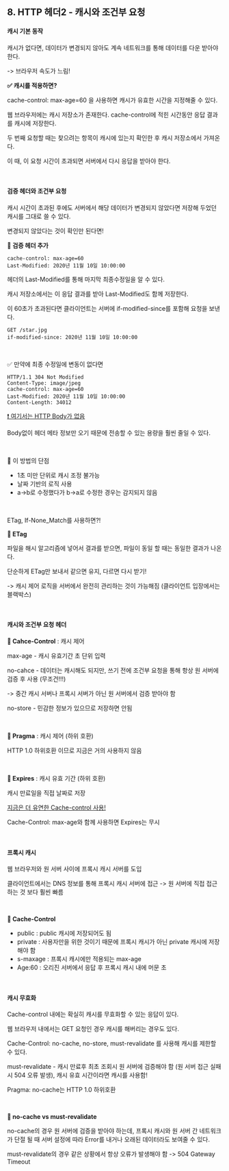 ## 8. HTTP 헤더2 - 캐시와 조건부 요청

#### 캐시 기본 동작

캐시가 없다면, 데이터가 변경되지 않아도 계속 네트워크를 통해 데이터를 다운 받아야 한다.

-> 브라우저 속도가 느림!

**✅ 캐시를 적용하면?**

cache-control: max-age=60 을 사용하면 캐시가 유효한 시간을 지정해줄 수 있다.

웹 브라우저에는 캐시 저장소가 존재한다. cache-control에 적힌 시간동안 응답 결과를 캐시에 저장한다.

두 번째 요청할 때는 찾으려는 항목이 캐시에 있는지 확인한 후 캐시 저장소에서 가져온다.

이 때, 이 요청 시간이 초과되면 서버에서 다시 응답을 받아야 한다.

<br/>

#### 검증 헤더와 조건부 요청

캐시 시간이 초과된 후에도 서버에서 해당 데이터가 변경되지 않았다면 저장해 두었던 캐시를 그대로 쓸 수 있다.

변경되지 않았다는 것이 확인만 된다면!

**🍒 검증 헤더 추가** 

```
cache-control: max-age=60
Last-Modified: 2020년 11월 10일 10:00:00
```

헤더의 Last-Modified를 통해 마지막 최종수정일을 알 수 있다.

캐시 저장소에서는 이 응답 결과를 받아 Last-Modified도 함께 저장한다.

이 60초가 초과된다면 클라이언트는 서버에 if-modified-since를 포함해 요청을 보낸다.

```
GET /star.jpg
if-modified-since: 2020년 11월 10일 10:00:00
```

<br/>

✅ 만약에 최종 수정일에 변동이 없다면

```
HTTP/1.1 304 Not Modified
Content-Type: image/jpeg
cache-control: max-age=60
Last-Modified: 2020년 11월 10일 10:00:00
Content-Length: 34012
```

<u>❗ 여기서는 HTTP Body가 없음</u>

Body없이 헤더 메타 정보만 오기 때문에 전송할 수 있는 용량을 훨씬 줄일 수 있다.

<br/>

🤔 이 방법의 단점

* 1초 미만 단위로 캐시 조정 불가능
* 날짜 기반의 로직 사용
* a->b로 수정했다가 b->a로 수정한 경우는 감지되지 않음

<br/>

ETag, If-None_Match를 사용하면?!

**🍒 ETag**

파일을 해시 알고리즘에 넣어서 결과를 받으면, 파일이 동일 할 때는 동일한 결과가 나온다.

단순하게 ETag만 보내서 같으면 유지, 다르면 다시 받기!

-> 캐시 제어 로직을 서버에서 완전히 관리하는 것이 가능해짐 (클라이언트 입장에서는 블랙박스)

<br/>

#### 캐시와 조건부 요청 헤더

**🍒 Cahce-Control** : 캐시 제어

max-age - 캐시 유효기간 초 단위 입력

no-cahce - 데이터는 캐시해도 되지만, 쓰기 전에 조건부 요청을 통해 항상 원 서버에 검증 후 사용 (무조건!!!)

-> 중간 캐시 서버나 프록시 서버가 아닌 원 서버에서 검증 받아야 함

no-store - 민감한 정보가 있으므로 저장하면 안됨

<br/>

**🍒 Pragma** : 캐시 제어 (하위 호환)

HTTP 1.0 하위호환 이므로 지금은 거의 사용하지 않음

<br/>

**🍒 Expires** : 캐시 유효 기간 (하위 호환)

캐시 만료일을 직접 날짜로 저장

<u>지금은 더 유연한 Cache-control 사용!</u>

Cache-Control: max-age와 함께 사용하면 Expires는 무시

<br/>

#### 프록시 캐시

웹 브라우저와 원 서버 사이에 프록시 캐시 서버를 도입

클라이언트에서는 DNS 정보를 통해 프록시 캐시 서버에 접근 -> 원 서버에 직접 접근하는 것 보다 훨씬 빠름

<br/>

**🍒 Cache-Control**

* public : public 캐시에 저장되어도 됨
* private : 사용자만을 위한 것이기 때문에 프록시 캐시가 아닌 private 캐시에 저장해야 함
* s-maxage : 프록시 캐시에만 적용되는 max-age
* Age:60 : 오리진 서버에서 응답 후 프록시 캐시 내에 머문 초

<br/>

#### 캐시 무효화

Cache-control 내에는 확실히 캐시를 무효화할 수 있는 응답이 있다.

웹 브라우저 내에서는 GET 요청인 경우 캐시를 해버리는 경우도 있다.

Cache-Control: no-cache, no-store, must-revalidate 를 사용해 캐시를 제한할 수 있다.

must-revalidate - 캐시 만료후 최초 조회시 원 서버에 검증해야 함 (원 서버 접근 실패시 504 오류 발생), 캐시 유효 시간이라면 캐시를 사용함!

Pragma: no-cache는 HTTP 1.0 하위호환

<br/>

**🍒 no-cache vs must-revalidate**

no-cache의 경우 원 서버에 검증을 받아야 하는데, 프록시 캐시와 원 서버 간 네트워크가 단절 될 때 서버 설정에 따라 Error를 내거나 오래된 데이터라도 보여줄 수 있다.

must-revalidate의 경우 같은 상황에서 항상 오류가 발생해야 함 -> 504 Gateway Timeout



